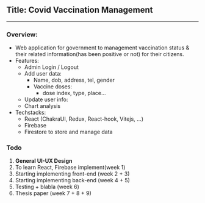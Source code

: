 ## Title: Covid Vaccination Management

---

### Overview:

-   Web application for government to management vaccination status & their
    related information(has been positive or not) for their citizens.
-   Features:
    -   Admin Login / Logout
    -   Add user data:
        -   Name, dob, address, tel, gender
        -   Vaccine doses:
            -   dose index, type, place...
    -   Update user info:
    -   Chart analysis
-   Techstacks:
    -   React (ChakraUI, Redux, React-hook, Vitejs, ...)
    -   Firebase
    -   Firestore to store and manage data

### Todo

1. **General UI-UX Design**
2. To learn React, Firebase implement(week 1)
3. Starting implementing front-end (week 2 + 3)
4. Starting implementing back-end (week 4 + 5)
5. Testing + blabla (week 6)
6. Thesis paper (week 7 + 8 + 9)
